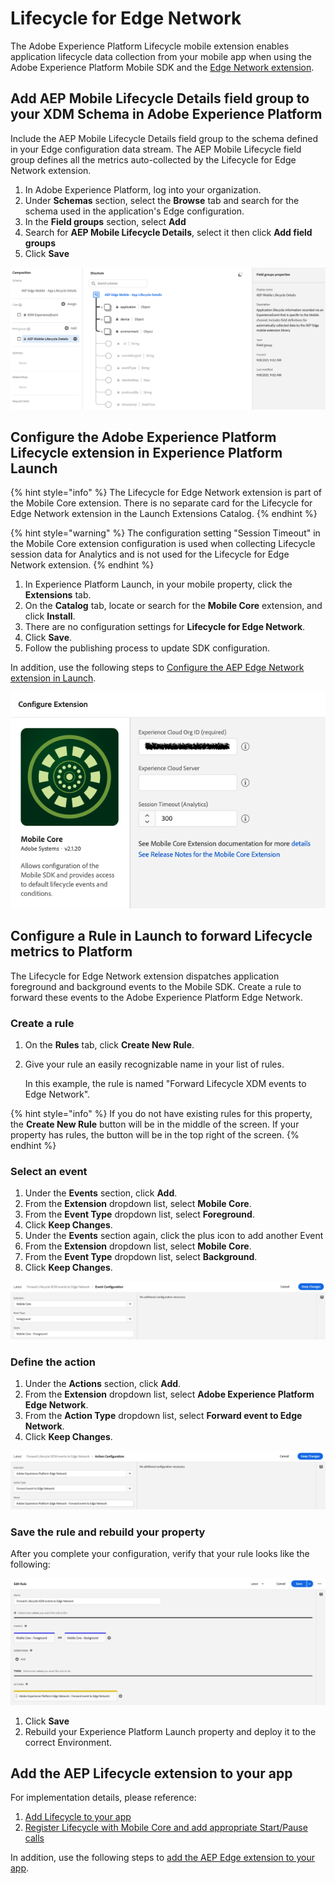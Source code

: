 # Lifecycle for Edge Network

The Adobe Experience Platform Lifecycle mobile extension enables application lifecycle data collection from your mobile app when using the Adobe Experience Platform Mobile SDK and the [Edge Network extension](../experience-platform-extension/).


## Add AEP Mobile Lifecycle Details field group to your XDM Schema in Adobe Experience Platform

Include the AEP Mobile Lifecycle Details field group to the schema defined in your Edge configuration data stream. The AEP Mobile Lifecycle field group defines all the metrics auto-collected by the Lifecycle for Edge Network extension. 

1. In Adobe Experience Platform, log into your organization.
2. Under **Schemas** section, select the **Browse** tab and search for the schema used in the application's Edge configuration.
3. In the **Field groups** section, select **Add**
4. Search for **AEP Mobile Lifecycle Details**, select it then click **Add field groups**
5. Click **Save**

![](../../.gitbook/assets/xdm-schema-add-mobile-lifecycle-details.png)


## Configure the Adobe Experience Platform Lifecycle extension in Experience Platform Launch

{% hint style="info" %}
The Lifecycle for Edge Network extension is part of the Mobile Core extension. There is no separate card for the Lifecycle for Edge Network extension in the Launch Extensions Catalog.
{% endhint %}

{% hint style="warning" %}
The configuration setting "Session Timeout" in the Mobile Core extension configuration is used when collecting Lifecycle session data for Analytics and is not used for the Lifecycle for Edge Network extension.
{% endhint %}

1. In Experience Platform Launch, in your mobile property, click the **Extensions** tab.
2. On the **Catalog** tab, locate or search for the **Mobile Core** extension, and click **Install**.
3. There are no configuration settings for **Lifecycle for Edge Network**.
4. Click **Save**.
5. Follow the publishing process to update SDK configuration.

In addition, use the following steps to [Configure the AEP Edge Network extension in Launch](https://aep-sdks.gitbook.io/docs/foundation-extensions/experience-platform-extension#configure-the-edge-network-extension-in-launch).

![AEP Mobile Core extension configuration](../../.gitbook/assets/mobile-core-launch-configuration.png)

## Configure a Rule in Launch to forward Lifecycle metrics to Platform
The Lifecycle for Edge Network extension dispatches application foreground and background events to the Mobile SDK. Create a rule to forward these events to the Adobe Experience Platform Edge Network.

### Create a rule

1. On the **Rules** tab, click **Create New Rule**.
2. Give your rule an easily recognizable name in your list of rules.

   In this example, the rule is named "Forward Lifecycle XDM events to Edge Network".

{% hint style="info" %}
If you do not have existing rules for this property, the **Create New Rule** button will be in the middle of the screen. If your property has rules, the button will be in the top right of the screen.
{% endhint %}

### Select an event

1. Under the **Events** section, click **Add**.
2. From the **Extension** dropdown list, select **Mobile Core**.
3. From the **Event Type** dropdown list, select **Foreground**.
4. Click **Keep Changes**.
5. Under the **Events** section again, click the plus icon to add another Event
6. From the **Extension** dropdown list, select **Mobile Core**.
7. From the **Event Type** dropdown list, select **Background**.
8. Click **Keep Changes**.

![](../../.gitbook/assets/setevent-foreground-background.png)

### Define the action

1. Under the **Actions** section, click **Add**.
2. From the **Extension** dropdown list, select **Adobe Experience Platform Edge Network**.
3. From the **Action Type** dropdown list, select **Forward event to Edge Network**.
4. Click **Keep Changes**.

![](../../.gitbook/assets/setaction-forward-to-edge-network.png)

### Save the rule and rebuild your property

After you complete your configuration, verify that your rule looks like the following:

![](../../.gitbook/assets/rulecomplete-forward-lifecycle-to-edge-network.png)

1. Click **Save**
2. Rebuild your Experience Platform Launch property and deploy it to the correct Environment.

## Add the AEP Lifecycle extension to your app

For implementation details, please reference:
1. [Add Lifecycle to your app](https://aep-sdks.gitbook.io/docs/foundation-extensions/mobile-core/lifecycle#add-lifecycle-to-your-app)
2. [Register Lifecycle with Mobile Core and add appropriate Start/Pause calls](https://aep-sdks.gitbook.io/docs/foundation-extensions/mobile-core/lifecycle#register-lifecycle-with-mobile-core-and-add-appropriate-start-pause-calls)

In addition, use the following steps to [add the AEP Edge extension to your app](https://aep-sdks.gitbook.io/docs/foundation-extensions/experience-platform-extension#add-the-aep-edge-extension-to-your-app).



